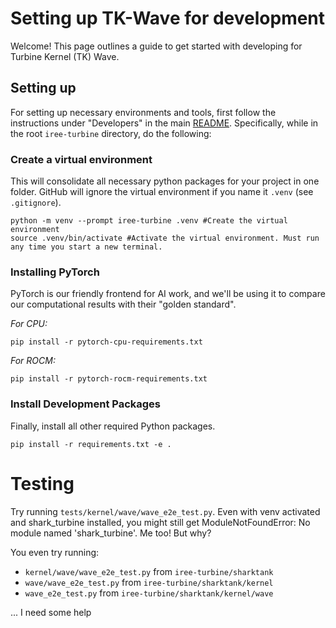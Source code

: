 # Setting up TK-Wave for development

Welcome! This page outlines a guide to get started with developing for Turbine Kernel (TK) Wave.

## Setting up

For setting up necessary environments and tools, first follow the instructions under "Developers" in the main [README](../README.md). Specifically, while in the root `iree-turbine` directory, do the following:

### Create a virtual environment

This will consolidate all necessary python packages for your project in one folder. GitHub will ignore the virtual environment if you name it `.venv` (see `.gitignore`).

```
python -m venv --prompt iree-turbine .venv #Create the virtual environment
source .venv/bin/activate #Activate the virtual environment. Must run any time you start a new terminal.
```

### Installing PyTorch

PyTorch is our friendly frontend for AI work, and we'll be using it to compare our computational results with their "golden standard".

*For CPU:*

```
pip install -r pytorch-cpu-requirements.txt
```

*For ROCM:*

```
pip install -r pytorch-rocm-requirements.txt
```

### Install Development Packages

Finally, install all other required Python packages.

```
pip install -r requirements.txt -e .
```

# Testing

Try running `tests/kernel/wave/wave_e2e_test.py`. Even with venv activated and shark_turbine installed, you might still get ModuleNotFoundError: No module named 'shark_turbine'. Me too! But why?

You even try running:

* `kernel/wave/wave_e2e_test.py` from `iree-turbine/sharktank`
* `wave/wave_e2e_test.py` from `iree-turbine/sharktank/kernel`
* `wave_e2e_test.py` from `iree-turbine/sharktank/kernel/wave`

... I need some help
